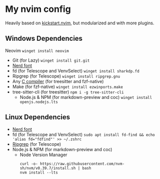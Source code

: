 # My nvim config
Heavily based on [kickstart.nvim](https://github.com/nvim-lua/kickstart.nvim), but modularized and with more plugins.

## Windows Dependencies
Neovim `winget install neovim`

- Git (for Lazy) `winget install git.git`
- [Nerd font](https://www.nerdfonts.com/font-downloads)
- fd (for Telescope and VenvSelect) `winget install sharkdp.fd`
- Ripgrep (for Telescope) `winget install ripgrep.gnu`
- Any [C compiler](https://winlibs.com) (for treesitter and fzf-native)
- Make (for fzf-native) `winget install ezwinports.make`
- tree-sitter-cli (for treesitter) `npm i -g tree-sitter-cli`
  - Node.js & NPM (for markdown-preview and coc) `winget install openjs.nodejs.lts`

## Linux Dependencies
- [Nerd font](https://www.nerdfonts.com/font-downloads)
- fd (for Telescope and VenvSelect) `sudo apt install fd-find && echo 'alias fd="fdfind"' >> ~/.zshrc`
- [Ripgrep](https://github.com/BurntSushi/ripgrep/releases) (for Telescope)
- Node.js & NPM (for markdown-preview and coc)
  - Node Version Manager
    ```
    curl -o- https://raw.githubusercontent.com/nvm-sh/nvm/v0.39.7/install.sh | bash
    nvm install --lts
    ```
